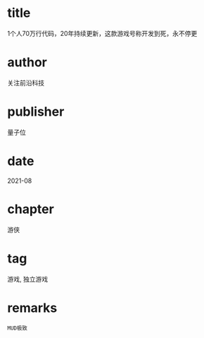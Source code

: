 # title
1个人70万行代码，20年持续更新，这款游戏号称开发到死，永不停更

# author
关注前沿科技

# publisher
量子位

# date
2021-08

# chapter
游侠

# tag
游戏, 独立游戏

# remarks
`MUD极致`
